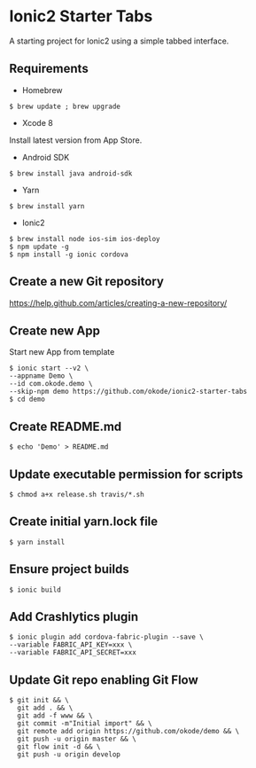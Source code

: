 Ionic2 Starter Tabs
===================

A starting project for Ionic2 using a simple tabbed interface.

Requirements
------------

* Homebrew

```
$ brew update ; brew upgrade
```

* Xcode 8

Install latest version from App Store.

* Android SDK

```
$ brew install java android-sdk
```

* Yarn

```
$ brew install yarn
```

* Ionic2

```
$ brew install node ios-sim ios-deploy
$ npm update -g
$ npm install -g ionic cordova
```

Create a new Git repository
---------------------------

https://help.github.com/articles/creating-a-new-repository/

Create new App
--------------

Start new App from template

```
$ ionic start --v2 \
--appname Demo \
--id com.okode.demo \
--skip-npm demo https://github.com/okode/ionic2-starter-tabs
$ cd demo
```

Create README.md
----------------

```
$ echo 'Demo' > README.md
```

Update executable permission for scripts
----------------------------------------

```
$ chmod a+x release.sh travis/*.sh
```

Create initial yarn.lock file
-----------------------------

```
$ yarn install
```

Ensure project builds
---------------------

```
$ ionic build
```

Add Crashlytics plugin
----------------------

```
$ ionic plugin add cordova-fabric-plugin --save \
--variable FABRIC_API_KEY=xxx \
--variable FABRIC_API_SECRET=xxx
```

Update Git repo enabling Git Flow
---------------------------------

```
$ git init && \
  git add . && \
  git add -f www && \
  git commit -m"Initial import" && \
  git remote add origin https://github.com/okode/demo && \
  git push -u origin master && \
  git flow init -d && \
  git push -u origin develop
```
